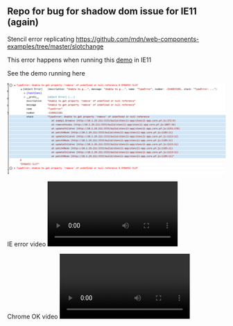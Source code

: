 ## Repo for bug for shadow dom issue for IE11 (again)

Stencil error replicating https://github.com/mdn/web-components-examples/tree/master/slotchange

This error happens when running this [demo](http://jagreehal.github.io/shadow-dom-ie11-issue/index.html) in IE11

See the demo running here

![IE 11 error](ie11-error.png)

IE error video
![IE 11 error](ie11-error.mp4)

Chrome OK video
![Chrome OK](chrome-ok.mp4)
